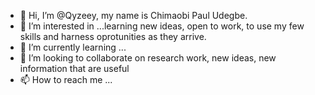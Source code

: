 - 👋 Hi, I’m @Qyzeey, my name is Chimaobi Paul Udegbe.
- 👀 I’m interested in ...learning new ideas, open to work, to use my few skills and harness oprotunities as they arrive.
- 🌱 I’m currently learning ...
- 💞️ I’m looking to collaborate on research work, new ideas, new information that are useful
- 📫 How to reach me ...

<!---
Qyzeey/Qyzeey is a ✨ special ✨ repository because its `README.md` (this file) appears on your GitHub profile.
You can click the Preview link to take a look at your changes.
--->
